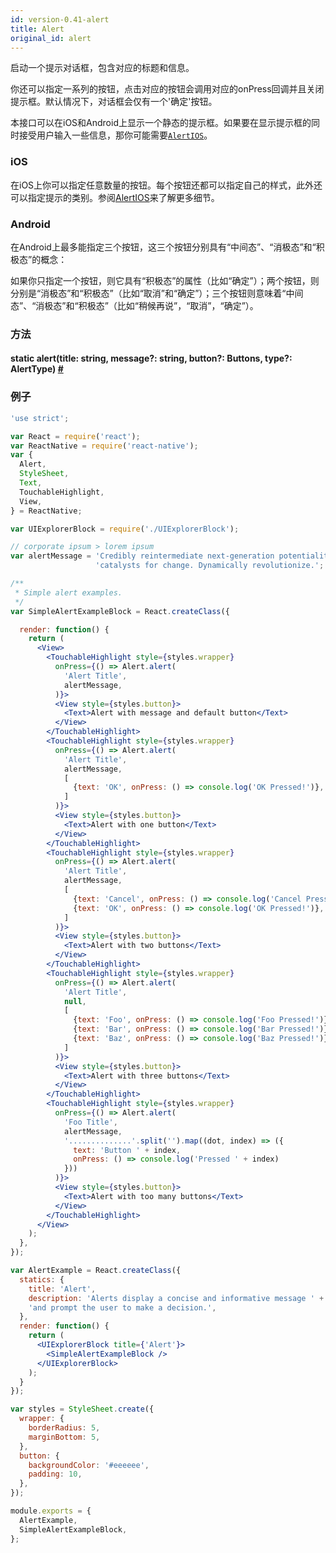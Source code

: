 ```yaml
---
id: version-0.41-alert
title: Alert
original_id: alert
---
```


启动一个提示对话框，包含对应的标题和信息。

你还可以指定一系列的按钮，点击对应的按钮会调用对应的onPress回调并且关闭提示框。默认情况下，对话框会仅有一个'确定'按钮。

本接口可以在iOS和Android上显示一个静态的提示框。如果要在显示提示框的同时接受用户输入一些信息，那你可能需要[`AlertIOS`](alertios.html)。

### iOS 
在iOS上你可以指定任意数量的按钮。每个按钮还都可以指定自己的样式，此外还可以指定提示的类别。参阅[AlertIOS](alertios.html)来了解更多细节。

### Android 
在Android上最多能指定三个按钮，这三个按钮分别具有“中间态”、“消极态”和“积极态”的概念：

如果你只指定一个按钮，则它具有“积极态”的属性（比如“确定”）；两个按钮，则分别是“消极态”和“积极态”（比如“取消”和“确定”）；三个按钮则意味着“中间态”、“消极态”和“积极态”（比如“稍候再说”，“取消”，“确定”）。

### 方法

<div class="props">
	<div class="prop"><h4 class="propTitle"><a class="anchor" name="showactionsheetwithoptions"></a><span class="propType">static </span>alert<span class="propType">(title: string, message?: string, button?: Buttons, type?: AlertType)</span> <a class="hash-link" href="#showactionsheetwithoptions">#</a></h4></div>
</div>

### 例子

```jsx
'use strict';

var React = require('react');
var ReactNative = require('react-native');
var {
  Alert,
  StyleSheet,
  Text,
  TouchableHighlight,
  View,
} = ReactNative;

var UIExplorerBlock = require('./UIExplorerBlock');

// corporate ipsum > lorem ipsum
var alertMessage = 'Credibly reintermediate next-generation potentialities after goal-oriented ' +
                   'catalysts for change. Dynamically revolutionize.';

/**
 * Simple alert examples.
 */
var SimpleAlertExampleBlock = React.createClass({

  render: function() {
    return (
      <View>
        <TouchableHighlight style={styles.wrapper}
          onPress={() => Alert.alert(
            'Alert Title',
            alertMessage,
          )}>
          <View style={styles.button}>
            <Text>Alert with message and default button</Text>
          </View>
        </TouchableHighlight>
        <TouchableHighlight style={styles.wrapper}
          onPress={() => Alert.alert(
            'Alert Title',
            alertMessage,
            [
              {text: 'OK', onPress: () => console.log('OK Pressed!')},
            ]
          )}>
          <View style={styles.button}>
            <Text>Alert with one button</Text>
          </View>
        </TouchableHighlight>
        <TouchableHighlight style={styles.wrapper}
          onPress={() => Alert.alert(
            'Alert Title',
            alertMessage,
            [
              {text: 'Cancel', onPress: () => console.log('Cancel Pressed!')},
              {text: 'OK', onPress: () => console.log('OK Pressed!')},
            ]
          )}>
          <View style={styles.button}>
            <Text>Alert with two buttons</Text>
          </View>
        </TouchableHighlight>
        <TouchableHighlight style={styles.wrapper}
          onPress={() => Alert.alert(
            'Alert Title',
            null,
            [
              {text: 'Foo', onPress: () => console.log('Foo Pressed!')},
              {text: 'Bar', onPress: () => console.log('Bar Pressed!')},
              {text: 'Baz', onPress: () => console.log('Baz Pressed!')},
            ]
          )}>
          <View style={styles.button}>
            <Text>Alert with three buttons</Text>
          </View>
        </TouchableHighlight>
        <TouchableHighlight style={styles.wrapper}
          onPress={() => Alert.alert(
            'Foo Title',
            alertMessage,
            '..............'.split('').map((dot, index) => ({
              text: 'Button ' + index,
              onPress: () => console.log('Pressed ' + index)
            }))
          )}>
          <View style={styles.button}>
            <Text>Alert with too many buttons</Text>
          </View>
        </TouchableHighlight>
      </View>
    );
  },
});

var AlertExample = React.createClass({
  statics: {
    title: 'Alert',
    description: 'Alerts display a concise and informative message ' +
    'and prompt the user to make a decision.',
  },
  render: function() {
    return (
      <UIExplorerBlock title={'Alert'}>
        <SimpleAlertExampleBlock />
      </UIExplorerBlock>
    );
  }
});

var styles = StyleSheet.create({
  wrapper: {
    borderRadius: 5,
    marginBottom: 5,
  },
  button: {
    backgroundColor: '#eeeeee',
    padding: 10,
  },
});

module.exports = {
  AlertExample,
  SimpleAlertExampleBlock,
};
```